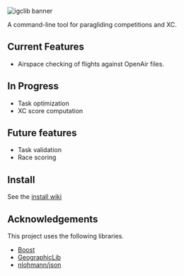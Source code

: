 ![igclib banner](https://cdn.jsdelivr.net/gh/igclib/assets@master/img/banner/igclib_banner.svg)

A command-line tool for paragliding competitions and XC.

## Current Features

- Airspace checking of flights against OpenAir files.

## In Progress

- Task optimization
- XC score computation

## Future features

- Task validation
- Race scoring

## Install

See the [install wiki](https://github.com/igclib/igclib/wiki/Install)

## Acknowledgements

This project uses the following libraries.

- [Boost](https://www.boost.org/)
- [GeographicLib](https://geographiclib.sourceforge.io/html/index.html)
- [nlohmann/json](https://github.com/nlohmann/json.git)
